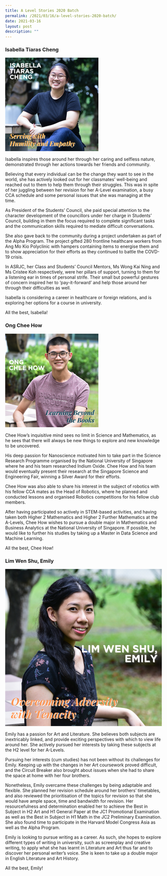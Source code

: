 ```yaml
---
title: A Level Stories 2020 Batch
permalink: /2021/03/16/a-level-stories-2020-batch/
date: 2021-03-16
layout: post
description: ""
---
```

### Isabella Tiaras Cheng

![](/images/Alevel-2020-batch-2-300x300.png)

Isabella inspires those around her through her caring and selfless nature, demonstrated through her actions towards her friends and community.

Believing that every individual can be the change they want to see in the world, she has actively looked out for her classmates’ well-being and reached out to them to help them through their struggles. This was in spite of her juggling between her revision for her A-Level examination, a busy CCA schedule and some personal issues that she was managing at the time.

As President of the Students’ Council, she paid special attention to the character development of the councillors under her charge in Students’ Council, building in them the focus required to complete significant tasks and the communication skills required to mediate difficult conversations. 

She also gave back to the community during a project undertaken as part of the Alpha Program. The project gifted 280 frontline healthcare workers from Ang Mo Kio Polyclinic with hampers containing items to energise them and to show appreciation for their efforts as they continued to battle the COVD-19 crisis.

In ASRJC, her Class and Students’ Council Mentors, Ms Wong Kai Ning and Ms Cristee Koh respectively, were her pillars of support, turning to them for a listening ear in times of personal strife. Their small but powerful gestures of concern inspired her to ‘pay-it-forward’ and help those around her through their difficulties as well.

Isabella is considering a career in healthcare or foreign relations, and is exploring her options for a course in university.

All the best, Isabella!

### Ong Chee How
![](/images/Alevel-2020-batch-3-300x300.png)

Chee How’s inquisitive mind sees no limit in Science and Mathematics, as he sees that there will always be new things to explore and new knowledge to be uncovered. 

His deep passion for Nanoscience motivated him to take part in the Science Research Programme organised by the National University of Singapore where he and his team researched Indium Oxide. Chee How and his team would eventually present their research at the Singapore Science and Engineering Fair, winning a Silver Award for their efforts. 

Chee How was also able to share his interest in the subject of robotics with his fellow CCA mates as the Head of Robotics, where he planned and conducted lessons and organised Robotics competitions for his fellow club members.

After having participated so actively in STEM-based activities, and having taken both Higher 2 Mathematics and Higher 2 Further Mathematics at the A-Levels, Chee How wishes to pursue a double major in Mathematics and Business Analytics at the National University of Singapore. If possible, he would like to further his studies by taking up a Master in Data Science and Machine Learning.

All the best, Chee How!

### Lim Wen Shu, Emily
![](/images/Alevel-2020-batch-4-768x768.png)

Emily has a passion for Art and Literature. She believes both subjects are inextricably linked, and provide exciting perspectives with which to view life around her. She actively pursued her interests by taking these subjects at the H2 level for her A-Levels.

Pursuing her interests (cum studies) has not been without its challenges for Emily. Keeping up with the changes in her Art coursework proved difficult, and the Circuit Breaker also brought about issues when she had to share the space at home with her four brothers. 

Nonetheless, Emily overcame these challenges by being adaptable and flexible. She planned her revision schedule around her brothers’ timetables, and also reviewed the prioritisation of the topics for revision so that she would have ample space, time and bandwidth for revision. Her resourcefulness and determination enabled her to achieve the Best in Subject in H2 Art and H1 General Paper at the JC1 Promotional Examination as well as the Best in Subject in H1 Math in the JC2 Preliminary Examination. She also found time to participate in the Harvard Model Congress Asia as well as the Alpha Program.

Emily is looking to pursue writing as a career. As such, she hopes to explore different types of writing in university, such as screenplay and creative writing, to apply what she has learnt in Literature and Art thus far and to discover her personal writer’s voice. She is keen to take up a double major in English Literature and Art History.   

All the best, Emily!